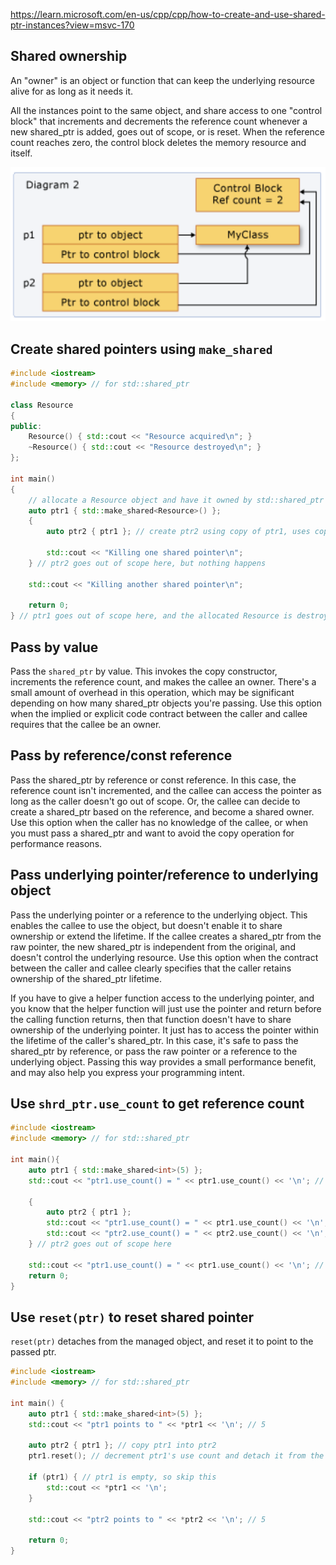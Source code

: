 

https://learn.microsoft.com/en-us/cpp/cpp/how-to-create-and-use-shared-ptr-instances?view=msvc-170

## Shared ownership

An "owner" is an object or function that can keep the underlying resource alive for as long as it needs it.

All the instances point to the same object, and share access to one "control block" that increments and decrements the reference count whenever a new shared_ptr is added, goes out of scope, or is reset. When the reference count reaches zero, the control block deletes the memory resource and itself.

![sharedptrownership](./img/shared_ptr_ownership.png)

## Create shared pointers using `make_shared`

```cpp
#include <iostream>
#include <memory> // for std::shared_ptr

class Resource
{
public:
	Resource() { std::cout << "Resource acquired\n"; }
	~Resource() { std::cout << "Resource destroyed\n"; }
};

int main()
{
	// allocate a Resource object and have it owned by std::shared_ptr
	auto ptr1 { std::make_shared<Resource>() };
	{
		auto ptr2 { ptr1 }; // create ptr2 using copy of ptr1, uses copy constructor

		std::cout << "Killing one shared pointer\n";
	} // ptr2 goes out of scope here, but nothing happens

	std::cout << "Killing another shared pointer\n";

	return 0;
} // ptr1 goes out of scope here, and the allocated Resource is destroyed
```

## Pass by value 

Pass the `shared_ptr` by value. This invokes the copy constructor, increments the reference count, and makes the callee an owner. There's a small amount of overhead in this operation, which may be significant depending on how many shared_ptr objects you're passing. Use this option when the implied or explicit code contract between the caller and callee requires that the callee be an owner.

## Pass by reference/const reference

Pass the shared_ptr by reference or const reference. In this case, the reference count isn't incremented, and the callee can access the pointer as long as the caller doesn't go out of scope. Or, the callee can decide to create a shared_ptr based on the reference, and become a shared owner. Use this option when the caller has no knowledge of the callee, or when you must pass a shared_ptr and want to avoid the copy operation for performance reasons.

## Pass underlying pointer/reference to underlying object

Pass the underlying pointer or a reference to the underlying object. This enables the callee to use the object, but doesn't enable it to share ownership or extend the lifetime. If the callee creates a shared_ptr from the raw pointer, the new shared_ptr is independent from the original, and doesn't control the underlying resource. Use this option when the contract between the caller and callee clearly specifies that the caller retains ownership of the shared_ptr lifetime.

If you have to give a helper function access to the underlying pointer, and you know that the helper function will just use the pointer and return before the calling function returns, then that function doesn't have to share ownership of the underlying pointer. It just has to access the pointer within the lifetime of the caller's shared_ptr. In this case, it's safe to pass the shared_ptr by reference, or pass the raw pointer or a reference to the underlying object. Passing this way provides a small performance benefit, and may also help you express your programming intent.

## Use `shrd_ptr.use_count` to get reference count

```cpp
#include <iostream>
#include <memory> // for std::shared_ptr

int main(){
    auto ptr1 { std::make_shared<int>(5) };
    std::cout << "ptr1.use_count() = " << ptr1.use_count() << '\n'; // 1

    {
        auto ptr2 { ptr1 };
        std::cout << "ptr1.use_count() = " << ptr1.use_count() << '\n'; // 2
        std::cout << "ptr2.use_count() = " << ptr2.use_count() << '\n'; // 2
    } // ptr2 goes out of scope here

    std::cout << "ptr1.use_count() = " << ptr1.use_count() << '\n'; // 1
    return 0;
}
```    

## Use `reset(ptr)` to reset shared pointer

`reset(ptr)` detaches from the managed object, and reset it to point to the passed ptr.

```cpp
#include <iostream>
#include <memory> // for std::shared_ptr

int main() {
    auto ptr1 { std::make_shared<int>(5) };
    std::cout << "ptr1 points to " << *ptr1 << '\n'; // 5

    auto ptr2 { ptr1 }; // copy ptr1 into ptr2
    ptr1.reset(); // decrement ptr1's use count and detach it from the managed object

    if (ptr1) { // ptr1 is empty, so skip this
        std::cout << *ptr1 << '\n';
    }

    std::cout << "ptr2 points to " << *ptr2 << '\n'; // 5

    return 0;
}
```
